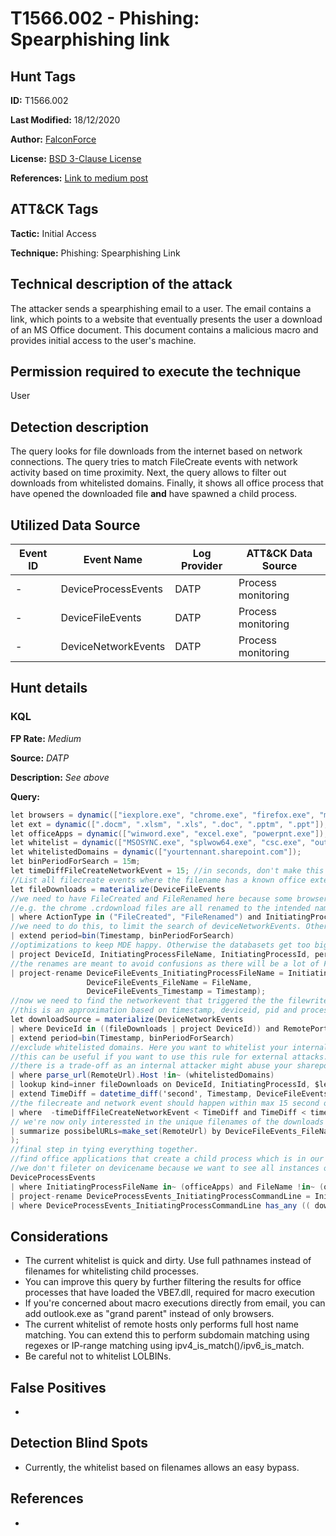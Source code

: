 # T1566.002 - Phishing: Spearphishing link
## Hunt Tags
**ID:** T1566.002

**Last Modified:** 18/12/2020

**Author:** [FalconForce](https://falconforce.nl/)

**License:** [BSD 3-Clause License](https://github.com/FalconForceTeam/FalconFriday/blob/master/LICENSE)

**References:** [Link to medium post](TODO)

## ATT&CK Tags
**Tactic:** Initial Access

**Technique:** Phishing: Spearphishing Link

## Technical description of the attack
The attacker sends a spearphishing email to a user. The email contains a link, which points to a website that eventually presents the user a download of an MS Office document. This document contains a malicious macro and provides initial access to the user's machine. 

## Permission required to execute the technique
User

## Detection description
The query looks for file downloads from the internet based on network connections. The query tries to match FileCreate events with network activity based on time proximity. Next, the query allows to filter out downloads from whitelisted domains. Finally, it shows all office process that have opened the downloaded file **and** have spawned a child process. 

## Utilized Data Source
| Event ID | Event Name | Log Provider | ATT&CK Data Source |
|---------|---------|----------|---------|
| - | DeviceProcessEvents | DATP | Process monitoring |
| - | DeviceFileEvents | DATP | Process monitoring |
| - | DeviceNetworkEvents | DATP | Process monitoring |


## Hunt details
### KQL

**FP Rate:** *Medium*

**Source:** *DATP*

**Description:** *See above*

**Query:**

```C#
let browsers = dynamic(["iexplore.exe", "chrome.exe", "firefox.exe", "msedge.exe"]);
let ext = dynamic([".docm", ".xlsm", ".xls", ".doc", ".pptm", ".ppt"]);
let officeApps = dynamic(["winword.exe", "excel.exe", "powerpnt.exe"]);
let whitelist = dynamic(["MSOSYNC.exe", "splwow64.exe", "csc.exe", "outlook.exe", "AcroRd32.exe", "Acrobat.exe", "explorer.exe", "DW20.exe", "Microsoft.Mashup.Container.Loader.exe", "Microsoft.Mashup.Container.NetFX40.exe", "WerFault.exe", "CLVIEW.exe"]);
let whitelistedDomains = dynamic(["yourtennant.sharepoint.com"]); 
let binPeriodForSearch = 15m;
let timeDiffFileCreateNetworkEvent = 15; //in seconds, don't make this 15s because of comparison later on. 
//List all filecreate events where the filename has a known office extension which can contain macros
let fileDownloads = materialize(DeviceFileEvents
//we need to have FileCreated and FileRenamed here because some browsers first download the file under a different name and rename it when it's done.
//e.g. the chrome .crdownload files are all renamed to the intended name after the download has finished. 
| where ActionType in ("FileCreated", "FileRenamed") and InitiatingProcessFileName in~ (browsers) and FileName has_any (ext)
//we need to do this, to limit the search of deviceNetworkEvents. Otherwise, the dataset becomes too big to join in MDE.
| extend period=bin(Timestamp, binPeriodForSearch)
//optimizations to keep MDE happy. Otherwise the databasets get too big
| project DeviceId, InitiatingProcessFileName, InitiatingProcessId, period, FileName, Timestamp
//the renames are meant to avoid confusions as there will be a lot of FileNames from different tables.
| project-rename DeviceFileEvents_InitiatingProcessFileName = InitiatingProcessFileName, 
                 DeviceFileEvents_FileName = FileName,
                 DeviceFileEvents_Timestamp = Timestamp);
//now we need to find the networkevent that triggered the the filewrite.
//this is an approximation based on timestamp, deviceid, pid and processname
let downloadSource = materialize(DeviceNetworkEvents
| where DeviceId in ((fileDownloads | project DeviceId)) and RemotePort in (80, 443)
| extend period=bin(Timestamp, binPeriodForSearch)
//exclude whitelisted domains. Here you want to whitelist your internal sharepoint environment
//this can be useful if you want to use this rule for external attacks.
//there is a trade-off as an internal attacker might abuse your sharepoint for malware.
| where parse_url(RemoteUrl).Host !in~ (whitelistedDomains)
| lookup kind=inner fileDownloads on DeviceId, InitiatingProcessId, $left.InitiatingProcessFileName == $right.DeviceFileEvents_InitiatingProcessFileName, period
| extend TimeDiff = datetime_diff('second', Timestamp, DeviceFileEvents_Timestamp)
//the filecreate and network event should happen within max 15 second of eachother. 
| where  -timeDiffFileCreateNetworkEvent < TimeDiff and TimeDiff < timeDiffFileCreateNetworkEvent
// we're now only interessted in the unique filenames of the downloads and the location they're possibly downloaded from
| summarize possibelURLs=make_set(RemoteUrl) by DeviceFileEvents_FileName
);
//final step in tying everything together. 
//find office applications that create a child process which is in our previously generated list
//we don't fileter on devicename because we want to see all instances of this file being run.
DeviceProcessEvents
| where InitiatingProcessFileName in~ (officeApps) and FileName !in~ (officeApps) and FileName !in~ (whitelist) and FileName !in~ (browsers)
| project-rename DeviceProcessEvents_InitiatingProcessCommandLine = InitiatingProcessCommandLine
| where DeviceProcessEvents_InitiatingProcessCommandLine has_any (( downloadSource | project DeviceFileEvents_FileName))
```

## Considerations
* The current whitelist is quick and dirty. Use full pathnames instead of filenames for whitelisting child processes.
* You can improve this query by further filtering the results for office processes that have loaded the VBE7.dll, required for macro execution
* If you're concerned about macro executions directly from email, you can add outlook.exe as "grand parent" instead of only browsers. 
* The current whitelist of remote hosts only performs full host name matching. You can extend this to perform subdomain matching using regexes or IP-range matching using ipv4_is_match()/ipv6_is_match. 
* Be careful not to whitelist LOLBINs. 

## False Positives
*  
  

## Detection Blind Spots
* Currently, the whitelist based on filenames allows an easy bypass. 

## References
*  